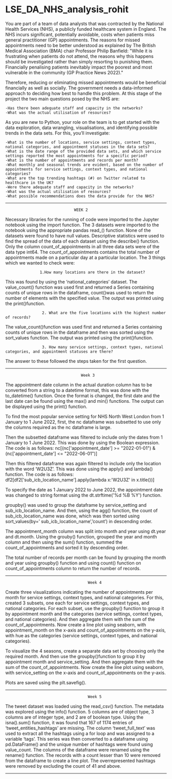 # LSE_DA_NHS_analysis_rohit
You are part of a team of data analysts that was contracted by the National Health Services (NHS), a publicly funded healthcare system in England. The NHS incurs significant, potentially avoidable, costs when patients miss general practitioner (GP) appointments. The reasons for missed appointments need to be better understood as explained by The British Medical Association (BMA) chair Professor Philip Banfield:
            "While it is frustrating when patients do not attend, the reasons why this happens should be investigated rather than simply resorting to punishing them.      Financially penalising patients inevitably impact the poorest and most vulnerable in the community (GP Practice News 2022)." 

Therefore, reducing or eliminating missed appointments would be beneficial financially as well as socially. The government needs a data-informed approach to deciding how best to handle this problem. At this stage of the project the two main questions posed by the NHS are:

    -Has there been adequate staff and capacity in the networks?
    -What was the actual utilisation of resources?

As you are new to Python, your role on the team is to get started with the data exploration, data wrangling, visualisations, and identifying possible trends in the data sets. For this, you’ll investigate:

    -What is the number of locations, service settings, context types, national categories, and appointment statuses in the data sets?
    -What is the date range of the provided data sets, and which service settings reported the most appointments for a specific period?
    -What is the number of appointments and records per month?
    -What monthly and seasonal trends are evident, based on the number of appointments for service settings, context types, and national categories?
    -What are the top trending hashtags (#) on Twitter related to healthcare in the UK?
    -Were there adequate staff and capacity in the networks?
    -What was the actual utilisation of resources?
    -What possible recommendations does the data provide for the NHS?
-------------------------------------------------------------------------------------------------------------------------------------------------------------------------
                                  WEEK 2
Necessary libraries for the running of code were imported to the Jupyter notebook using the import function. The 3 datasets were imported to the notebook using the appropriate pandas read_() function. None of the datasets were found to have null values. Descriptive statistics were used to find the spread of the data of each dataset using the describe() function. Only the column count_of_appointments in all three data sets were of the data type int64. The count_of_appointments contains the total number of appointments made on a particular day at a particular location.
The 3 things which we wanted to check were:

                   1.How many locations are there in the dataset?
This was found by using the ‘national_categories’ dataset. The value_count() function was used first and returned a Series containing counts of unique rows in the dataframe, count()was used to return the number of elements with the specified value. The output was printed using the print()function.

                    2. What are the five locations with the highest number of records?
The value_count()function was used first and returned a Series containing counts of unique rows in the dataframe and then was sorted using the sort_values function. The output was printed using the print()function.

                    3. How many service settings, context types, national categories, and appointment statuses are there? 
 The answer to these followed the steps taken for the first question.
 
 ------------------------------------------------------------------------------------------------------------------------------------------------------------------------
                                     Week 3

The appointment date column in the actual duration column has to be converted from a string to a datetime format, this was done with the to_datetime() function. Once the format is changed, the first date and the last date can be found using the max() and min() functions. The output can be displayed using the print() function.

To find the most popular service setting for NHS North West London from 1 January  to 1 June 2022, first, the nc dataframe was subsetted to use only the columns required as the nc dataframe is large. 

Then the subsetted dataframe was filtered to include only the dates from 1 January to 1 June 2022. This was done by using the Boolean expression. The code is as follows: 
nc[(nc['appointment_date'] >= "2022-01-01") & (nc['appointment_date'] <= "2022-06-01")]

Then this filtered dataframe was again filtered to include only the location with the word ‘W2U3Z’. This was done using the apply() and lambda() function. The code is as follows:
df2[df2['sub_icb_location_name'].apply(lambda x:'W2U3Z' in x.title())]

To specify the date as 1 January 2022 to June 2022, the appointment date was changed to string format using the dt.strftime('%d %B %Y') function.

groupby() was used to group the dataframe by service_setting and sub_icb_location_name. And then, using the agg() function, the count of sub_icb_location_name was done, which was then sorted using sort_values(by=’ sub_icb_location_name’,’count’) in descending order.

The appointment_month column was split into month and year using dt.year and dt.month. Using the grouby() function, grouped the year and month column and then using the sum() function, summed the count_of_appointments and sorted it by descending order.

The total number of records per month can be found by grouping the month and year using groupby() function and using count() function on count_of_appointments column to return the number of records.

-------------------------------------------------------------------------------------------------------------------------------------------------------------------------

                                        Week 4

Create three visualizations indicating the number of appointments per month for service settings, context types, and national categories.
For this, created 3 subsets, one each for service settings, context types, and national categories.
For each subset, use the groupby() function to group it by appointment month and the categories (service settings, context types, and national categories).  And then aggregate them with the sum of the count_of_appointments.
Now create a line plot using seaborn, with appointment_month on the x-axis and count_of_appointments on the y-axis, with hue as the categories (service settings, context types, and national categories).

To visualize the 4 seasons, create a separate data set by choosing only the required month. And then use the groupby()function to group it by appointment month and service_setting.  And then aggregate them with the sum of the count_of_appointments. Now create the line plot using seaborn, with service_setting on the x-axis and count_of_appointments on the y-axis. 

Plots are saved using the plt.savefig().

-------------------------------------------------------------------------------------------------------------------------------------------------------------------------

                                        Week 5

The tweet dataset was loaded using the read_csv() function. The metadata was explored using the info() function. 5 columns are of object type, 3 columns are of integer type, and 2 are of boolean type. Using the isna().sum() function, it was found that 167 of 1174 entries of ‘tweet_entities_hashtags’ are missing. The column ‘tweet_full_text’ was used to extract all the hashtags using a for loop and was assigned to a variable ‘tags’. This series was then converted to a dataframe using pd.DataFrame() and the unique number of hashtags were found using value_count. The columns of the dataframe were renamed using the rename() function. The records with a count lesser than 10 were removed from the dataframe to create a line plot. The overrepresented hashtags were removed by excluding the count of 41 and above. 

-------------------------------------------------------------------------------------------------------------------------------------------------------------------------
